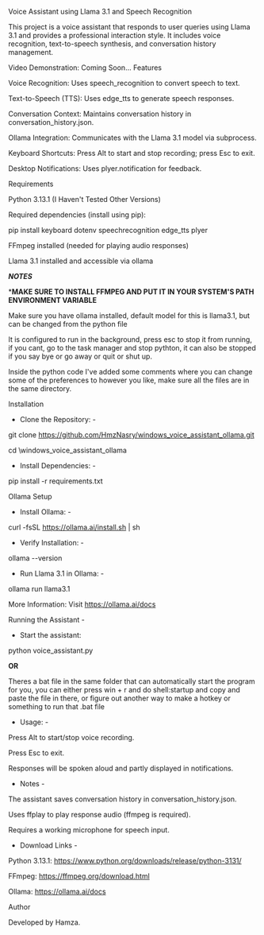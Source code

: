 Voice Assistant using Llama 3.1 and Speech Recognition


This project is a voice assistant that responds to user queries using Llama 3.1 and provides a  professional interaction style. It includes voice recognition, text-to-speech synthesis, and conversation history management.

Video Demonstration: Coming Soon...
Features

Voice Recognition: Uses speech_recognition to convert speech to text.

Text-to-Speech (TTS): Uses edge_tts to generate speech responses.

Conversation Context: Maintains conversation history in conversation_history.json.

Ollama Integration: Communicates with the Llama 3.1 model via subprocess.

Keyboard Shortcuts: Press Alt to start and stop recording; press Esc to exit.        

Desktop Notifications: Uses plyer.notification for feedback.

Requirements

Python 3.13.1 (I Haven't Tested Other Versions)

Required dependencies (install using pip):

pip install keyboard dotenv speechrecognition edge_tts plyer

FFmpeg installed (needed for playing audio responses)

Llama 3.1 installed and accessible via ollama


***NOTES***

***MAKE SURE TO INSTALL FFMPEG AND PUT IT IN YOUR SYSTEM'S PATH ENVIRONMENT VARIABLE**

Make sure you have ollama installed, default model for this is llama3.1, but can be changed from the python file

It is configured to run in the background, press esc to stop it from running, if you cant, go to the task manager and stop pythton, it can also be stopped if you say bye or go away or quit or shut up.

Inside the python code I've added some comments where you can change some of the preferences to however you like, make sure all the files are in the same directory.

Installation

- Clone the Repository: - 

git clone https://github.com/HmzNasry/windows_voice_assistant_ollama.git


cd \windows_voice_assistant_ollama


- Install Dependencies: -

pip install -r requirements.txt

Ollama Setup

- Install Ollama: -

curl -fsSL https://ollama.ai/install.sh | sh

- Verify Installation: -

ollama --version

 - Run Llama 3.1 in Ollama: -

ollama run llama3.1

More Information: Visit https://ollama.ai/docs

Running the Assistant -

- Start the assistant:

python voice_assistant.py

**OR**

Theres a bat file in the same folder that can automatically start the program for you, you can either press win + r and do shell:startup and copy and paste the file in there, or figure out another way to make a hotkey or something to run that .bat file

- Usage: -

Press Alt to start/stop voice recording.

Press Esc to exit.

Responses will be spoken aloud and partly displayed in notifications.

- Notes -

The assistant saves conversation history in conversation_history.json.

Uses ffplay to play response audio (ffmpeg is required).

Requires a working microphone for speech input.

- Download Links -

Python 3.13.1: https://www.python.org/downloads/release/python-3131/

FFmpeg: https://ffmpeg.org/download.html

Ollama: https://ollama.ai/docs

Author

Developed by Hamza.
